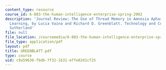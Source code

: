 ```yaml
---
content_type: resource
course_id: 6-803-the-human-intelligence-enterprise-spring-2002
description: 'Journal Review: The Use of Thread Memory in Amnesia Aphasia and Concept
  Learning, by Lucia Vaina and Richard D. Greenblatt. Technology and Courage, by Ivan
  Sutherland'
file: null
file_location: /coursemedia/6-803-the-human-intelligence-enterprise-spring-2002/c9a59636fbdb7f321b31effe02d1cf25_GREENBLATT.pdf
file_type: application/pdf
layout: pdf
title: GREENBLATT.pdf
type: course
uid: c9a59636-fbdb-7f32-1b31-effe02d1cf25
---
```


